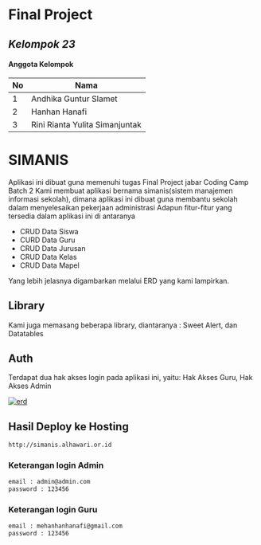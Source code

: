 # Final Project

## _Kelompok 23_

#### Anggota Kelompok

| No  | Nama                           |
| --- | ------------------------------ |
| 1   | Andhika Guntur Slamet          |
| 2   | Hanhan Hanafi                  |
| 3   | Rini Rianta Yulita Simanjuntak |

# SIMANIS

Aplikasi ini dibuat guna memenuhi tugas Final Project jabar Coding Camp Batch 2
Kami membuat aplikasi bernama simanis(sistem manajemen informasi sekolah), dimana aplikasi ini dibuat guna membantu sekolah dalam menyelesaikan pekerjaan administrasi
Adapun fitur-fitur yang tersedia dalam aplikasi ini di antaranya

<ul>
	<li>CRUD Data Siswa</li>
	<li>CURD Data Guru</li>
	<li>CRUD Data Jurusan</li>
	<li>CRUD Data Kelas</li>
	<li>CRUD Data Mapel</li>
</ul>
Yang lebih jelasnya digambarkan melalui ERD yang kami lampirkan.

## Library

Kami juga memasang beberapa library, diantaranya : Sweet Alert, dan Datatables

## Auth

Terdapat dua hak akses login pada aplikasi ini, yaitu: Hak Akses Guru, Hak Akses Admin

<a href="https://ibb.co/DfdG5KB"><img src="https://i.ibb.co/k2Z3QcL/erd.png" alt="erd" border="0" /></a>

## Hasil Deploy ke Hosting

```sh
http://simanis.alhawari.or.id
```

### Keterangan login Admin

```sh
email : admin@admin.com
password : 123456
```

### Keterangan login Guru

```sh
email : mehanhanhanafi@gmail.com
password : 123456
```
